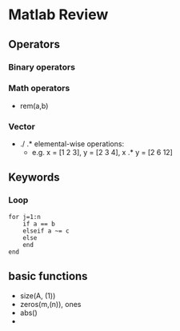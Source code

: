 # Matlab Review
## Operators
### Binary operators

### Math operators
- rem(a,b)

### Vector
- ./ .* elemental-wise operations: 
	- e.g. x = [1 2 3], y = [2 3 4], x .* y = [2 6 12]

## Keywords
### Loop
```
for j=1:n
	if a == b
	elseif a ~= c
	else
	end
end
```

## basic functions
- size(A, (1))
- zeros(m,(n)), ones
- abs()
- 